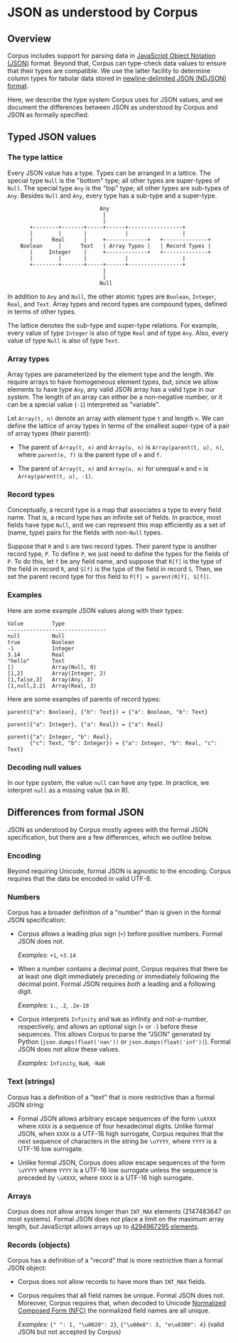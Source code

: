 JSON as understood by Corpus
============================

Overview
--------

Corpus includes support for parsing data in [JavaScript Object Notation
(JSON)][json] format. Beyond that, Corpus can type-check data values to ensure
that their types are compatible. We use the latter facility to determine
column types for tabular data stored in [newline-delimited JSON (NDJSON)
format][ndjson].

Here, we describe the type system Corpus uses for JSON values, and we document
the differences between JSON as understood by Corpus and JSON as formally
specified.


Typed JSON values
-----------------

### The type lattice

Every JSON value has a type. Types can be arranged in a lattice. The special
type `Null` is the "bottom" type; all other types are super-types of `Null`.
The special type `Any` is the "top" type; all other types are sub-types
of `Any`. Besides `Null` and `Any`, every type has a sub-type and a
super-type.

                                 Any
                                  |
                                  |
           +--------+-------+-----+------+-----------------+
           |        |       |            |                 |
           |      Real      |     +-------------+   +--------------+
        Boolean     |      Text   | Array Types |   | Record Types |
           |     Integer    |     +-------------+   +--------------+
           |        |       |            |                 |
           +--------+-------+-----+------+-----------------+    
                                  |
                                  |
                                 Null


In addition to `Any` and `Null`, the other atomic types are `Boolean`,
`Integer`, `Real`, and `Text`. Array types and record types are compound
types, defined in terms of other types.

The lattice denotes the sub-type and super-type relations. For example, every
value of type `Integer` is also of type `Real` and of type `Any`.
Also, every value of type `Null` is also of type `Text`.


### Array types

Array types are parameterized by the element type and the length. We require
arrays to have homogeneous element types, but, since we allow elements to have
type `Any`, any valid JSON array has a valid type in our system. The length of
an array can either be a non-negative number, or it can be a special value
(`-1`) interpreted as "variable".


Let `Array(t, n)` denote an array with element type `t` and length `n`. We can
define the lattice of array types in terms of the smallest super-type of a
pair of array types (their parent):

  + The parent of `Array(t, n)` and `Array(u, n)` is `Array(parent(t, u), n)`,
    where `parent(e, f)` is the parent type of `e` and `f`.

  + The parent of `Array(t, n)` and `Array(u, m)` for unequal `m` and `n`
    is `Array(parent(t, u), -1)`.


### Record types

Conceptually, a record type is a map that associates a type to every field
name. That is, a record type has an infinite set of fields. In practice, most
fields have type `Null`, and we can represent this map efficiently as a set
of (name, type) pairs for the fields with non-`Null` types.


Suppose that `R` and `S` are two record types. Their parent type is another
record type, `P`. To define `P`, we just need to define the types for the
fields of `P`. To do this, let `f` be any field name, and suppose that `R[f]`
is the type of the field in record `R`, and `S[f]` is the type of the field in
record `S`. Then, we set the parent record type for this field to `P[f] =
parent(R[f], S[f])`.


### Examples

Here are some example JSON values along with their types:

    Value         Type
    -------------------------------
    null          Null
    true          Boolean
    -1            Integer
    3.14          Real
    "hello"       Text
    []            Array(Null, 0)
    [1,2]         Array(Integer, 2)
    [1,false,3]   Array(Any, 3)
    [1,null,2.2]  Array(Real, 3)

Here are some examples of parents of record types:

    parent({"a": Boolean}, {"b": Text}) = {"a": Boolean, "b": Text}

    parent({"a": Integer}, {"a": Real}) = {"a": Real}

    parent({"a": Integer, "b": Real},
           {"c": Text, "b": Integer}) = {"a": Integer, "b": Real, "c": Text}


### Decoding null values

In our type system, the value `null` can have any type. In practice, we
interpret `null` as a missing value (`NA` in R).


Differences from formal JSON
----------------------------

JSON as understood by Corpus mostly agrees with the formal JSON specification,
but there are a few differences, which we outline below.

### Encoding

Beyond requiring Unicode, formal JSON is agnostic to the encoding. Corpus
requires that the data be encoded in valid UTF-8.


### Numbers

Corpus has a broader definition of a "number" than is given in the formal JSON
specification:

 + Corpus allows a leading plus sign (`+`) before positive numbers. Formal
   JSON does not.

   *Examples:* `+1`, `+3.14`
   
 + When a number contains a decimal point, Corpus requires that there be
   at least one digit immediately preceding or immediately following the
   decimal point. Formal JSON requires *both* a leading and a following digit.

   *Examples:* `1.`, `.2`, `.2e-10`

 + Corpus interprets `Infinity` and `NaN` as infinity and not-a-number,
   respectively, and allows an optional sign (`+` or `-`) before these
   sequences.  This allows Corpus to parse the "JSON" generated by Python
   (`json.dumps(float('nan'))` or `json.dumps(float('inf'))`). Formal JSON
   does not allow these values.

   *Examples:* `Infinity`, `NaN`, `-NaN`


### Text (strings)

Corpus has a definition of a "text" that is more restrictive than a formal
JSON string:

 + Formal JSON allows arbitrary escape sequences of the form `\uXXXX` where
   `XXXX` is a sequence of four hexadecimal digits. Unlike formal JSON,
   when `XXXX` is a UTF-16 high surrogate, Corpus requires that the
   next sequence of characters in the string be `\uYYYY`, where `YYYY` is
   a UTF-16 low surrogate.

 + Unlike formal JSON, Corpus does allow escape sequences of the form `\uYYYY`
   where `YYYY` is a UTF-16 low surrogate unless the sequence is preceded by
   `\uXXXX`, where `XXXX` is a UTF-16 high surrogate.


### Arrays

Corpus does not allow arrays longer than `INT_MAX` elements (2147483647 on
most systems). Formal JSON does not place a limit on the maximum array
length, but JavaScript allows arrays up to [4294967295 elements][array-len].


### Records (objects)

Corpus has a definition of a "record" that is more restrictive than a formal
JSON object:

 + Corpus does not allow records to have more than `INT_MAX` fields.

 + Corpus requires that all field names be unique. Formal JSON does not.
   Moreover, Corpus requires that, when decoded to
   Unicode [Normalized Composed Form (NFC)][nfc] the normalized
   field names are all unique.

   *Examples:*
    `{" ": 1, "\u0020": 2}`,
    `{"\u00e8": 3, "e\u0300": 4}`
    (valid JSON but not accepted by Corpus)


[array-len]: https://stackoverflow.com/a/6155063
[json]: http://json.org/
[ndjson]: http://ndjson.org/
[nfc]: http://unicode.org/reports/tr15/

